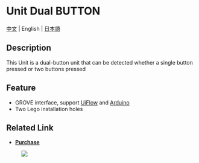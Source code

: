 # Unit Dual BUTTON

[中文](/zh_CN/product_documents/units/unit_dual_button) | English | [日本語](ja/product_documents/units/unit_dual_button)

## Description

This Unit is a dual-button unit that can be detected whether a single button pressed or two buttons pressed

## Feature

-  GROVE interface, support [UiFlow](http://flow.m5stack.com) and [Arduino](http://www.arduino.cc)
-  Two Lego installation holes

## Related Link

<!-- - **[Example](en/file_to_display_null)** -->
- **[Purchase](https://www.aliexpress.com/store/product/M5Stack-Official-New-Mini-Dual-Button-Unit-Mini-with-GROVE-Port-Cable-Connector-Compatible-with-FIRE/3226069_32923126250.html?spm=a2g1x.12024536.productList_2187621.9)**

<figure>
    <img src="assets/img/product_pics/units/M5GO_Unit_dual_button.png">
</figure>